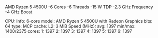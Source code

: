 AMD Ryzen 5 4500U
    -6 Cores
    -6 Threads
    -15 W TDP
    -2.3 GHz Frequency
    -4 GHz Boost


CPU:
  Info: 6-core model: AMD Ryzen 5 4500U with Radeon Graphics bits: 64
    type: MCP cache: L2: 3 MiB
  Speed (MHz): avg: 1397 min/max: 1400/2375 cores: 1: 1397 2: 1397 3: 1397
    4: 1397 5: 1397 6: 1397
